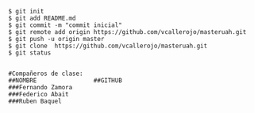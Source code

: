 	$ git init
	$ git add README.md
	$ git commit -m "commit inicial"
	$ git remote add origin https://github.com/vcallerojo/masteruah.git
	$ git push -u origin master
	$ git clone  https://github.com/vcallerojo/masteruah.git
	$ git status
	
	
	#Compañeros de clase:
	##NOMBRE				##GITHUB
	###Fernando Zamora
	###Federico Abait
	###Ruben Baquel
